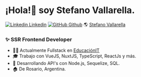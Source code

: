 # ¡Hola!👋 soy **Stefano Vallarella**.



[![Linkedin](https://i.stack.imgur.com/gVE0j.png) Linkedin](https://www.linkedin.com/in/stefanovallarella/)
[![GitHub](https://i.stack.imgur.com/tskMh.png) Github](https://github.com/stefanovallarella)
🌎 [Stefano Vallarella](https://stefanovallarella.com.ar/)


### ✨ SSR Frontend Developer  

- 👨‍💻  Actualmente Fullstack en [EducaciónIT](http://educacionit.com)
- 🎓  Trabajo con VueJS, NuxtJS, TypeScript, ReactJs y más.
- :seedling:  Desarrollando API's con Node.js, Sequelize, SQL.
- 🏠  De Rosario, Argentina. 






<!--

**stefanovallarella/stefanovallarella** is a ✨ _special_ ✨ repository because its `README.md` (this file) appears on your GitHub profile.

Here are some ideas to get you started:

- 🔭 I’m currently working on ...
- 🌱 I’m currently learning ...
- 👯 I’m looking to collaborate on ...
- 🤔 I’m looking for help with ...
- 💬 Ask me about ...
- 📫 How to reach me: ...
- 😄 Pronouns: ...
- ⚡ Fun fact: ...

-->
